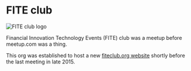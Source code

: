 # FITE club

![FITE club logo](https://fiteclub.org/img/profile.png)

Financial Innovation Technology Events (FITE) club was a meetup before
meetup.com was a thing.

This org was established to host a new
[fiteclub.org website](https://fiteclub.org/) shortly before the last meeting
in late 2015.